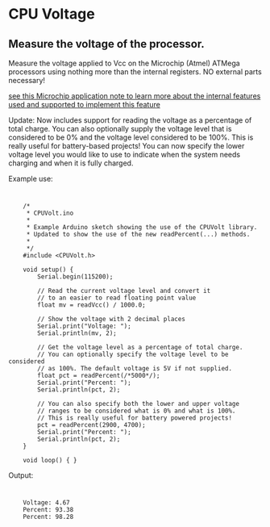 # CPU Voltage

## Measure the voltage of the processor.

Measure the voltage applied to Vcc on the Microchip (Atmel) ATMega processors using nothing more than the internal registers.
NO external parts necessary!

[see this Microchip application note to learn more about the internal features used and supported to implement this feature](https://ww1.microchip.com/downloads/en/Appnotes/00002447A.pdf)

Update: Now includes support for reading the voltage as a percentage of total charge. 
You can also optionally supply the voltage level that is considered to be 0% and the voltage level considered to be 100%. 
This is really useful for battery-based projects! You can now specify the lower voltage level you would like to use to
indicate when the system needs charging and when it is fully charged.

Example use:

#
```
    /*
     * CPUVolt.ino
     * 
     * Example Arduino sketch showing the use of the CPUVolt library.
     * Updated to show the use of the new readPercent(...) methods.
     * 
     */
    #include <CPUVolt.h>
    
    void setup() {
        Serial.begin(115200);
    
        // Read the current voltage level and convert it
        // to an easier to read floating point value
        float mv = readVcc() / 1000.0;
    
        // Show the voltage with 2 decimal places
        Serial.print("Voltage: ");
        Serial.println(mv, 2);
    
        // Get the voltage level as a percentage of total charge.
        // You can optionally specify the voltage level to be considered
        // as 100%. The default voltage is 5V if not supplied.
        float pct = readPercent(/*5000*/);
        Serial.print("Percent: ");
        Serial.println(pct, 2);
    
        // You can also specify both the lower and upper voltage
        // ranges to be considered what is 0% and what is 100%.
        // This is really useful for battery powered projects!
        pct = readPercent(2900, 4700);
        Serial.print("Percent: ");
        Serial.println(pct, 2);
    }
    
    void loop() { }
```

Output:

#
```
    Voltage: 4.67
    Percent: 93.38
    Percent: 98.28
```


